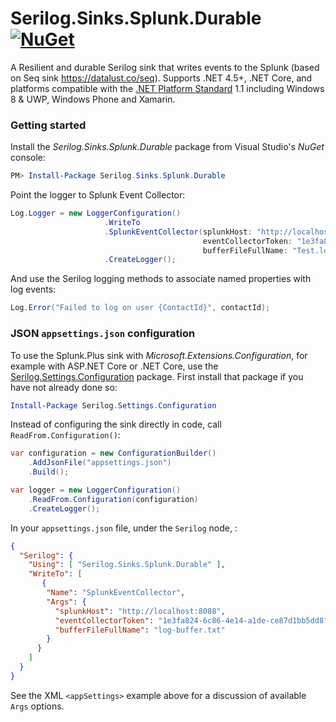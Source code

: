 # Serilog.Sinks.Splunk.Durable [![NuGet](https://img.shields.io/nuget/v/Serilog.Sinks.Splunk.Durable.svg)](https://nuget.org/packages/serilog.Sinks.Splunk.Durable) 

A Resilient and durable Serilog sink that writes events to the Splunk (based on Seq sink https://datalust.co/seq). Supports .NET 4.5+, .NET Core, and platforms compatible with the [.NET Platform Standard](https://github.com/dotnet/corefx/blob/master/Documentation/architecture/net-platform-standard.md) 1.1 including Windows 8 & UWP, Windows Phone and Xamarin.

### Getting started

Install the _Serilog.Sinks.Splunk.Durable_ package from Visual Studio's _NuGet_ console:

```powershell
PM> Install-Package Serilog.Sinks.Splunk.Durable
```

Point the logger to Splunk Event Collector:

```csharp
Log.Logger = new LoggerConfiguration()
                     .WriteTo
                     .SplunkEventCollector(splunkHost: "http://localhost:8088",
                                           eventCollectorToken: "1e3fa824-6c86-4e14-a1de-ce87d1bb5dd8",
                                           bufferFileFullName: "Test.log")    
                     .CreateLogger();
```

And use the Serilog logging methods to associate named properties with log events:

```csharp
Log.Error("Failed to log on user {ContactId}", contactId);
```

### JSON `appsettings.json` configuration

To use the Splunk.Plus sink with _Microsoft.Extensions.Configuration_, for example with ASP.NET Core or .NET Core, use the [Serilog.Settings.Configuration](https://github.com/serilog/serilog-settings-configuration) package. First install that package if you have not already done so:

```powershell
Install-Package Serilog.Settings.Configuration
```

Instead of configuring the sink directly in code, call `ReadFrom.Configuration()`:

```csharp
var configuration = new ConfigurationBuilder()
    .AddJsonFile("appsettings.json")
    .Build();

var logger = new LoggerConfiguration()
    .ReadFrom.Configuration(configuration)
    .CreateLogger();
```

In your `appsettings.json` file, under the `Serilog` node, :

```json
{
  "Serilog": {
    "Using": [ "Serilog.Sinks.Splunk.Durable" ],
    "WriteTo": [
       {
        "Name": "SplunkEventCollector",
        "Args": {
          "splunkHost": "http://localhost:8088",
          "eventCollectorToken": "1e3fa824-6c86-4e14-a1de-ce87d1bb5dd8",
          "bufferFileFullName": "log-buffer.txt"
        }
      }
    ]
  }
}
```

See the XML `<appSettings>` example above for a discussion of available `Args` options.
